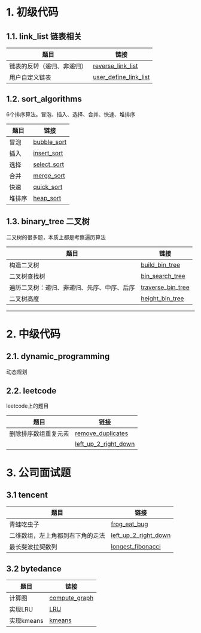



# 1. 初级代码

## 1.1. link_list 链表相关

|题目| 链接 |
|--|--|
| 链表的反转（递归、非递归）| [reverse_link_list](https://github.com/Jarlonyan/interview_code/blob/master/link_list/reverse_link_list.cpp) |
| 用户自定义链表 | [user_define_link_list](https://github.com/Jarlonyan/interview_code/blob/master/link_list/user_define_link_list.cpp) |


## 1.2. sort_algorithms

6个排序算法。冒泡、插入、选择、合并、快速、堆排序

|题目| 链接 |
|--|--|
| 冒泡 | [bubble_sort](https://github.com/Jarlonyan/interview_code/blob/master/sort_algorithms/bubble_sort.cpp) |
| 插入 | [insert_sort](https://github.com/Jarlonyan/interview_code/blob/master/sort_algorithms/insert_sort.cpp) |
| 选择 | [select_sort](https://github.com/Jarlonyan/interview_code/blob/master/sort_algorithms/select_sort.cpp) |
| 合并 | [merge_sort](https://github.com/Jarlonyan/interview_code/blob/master/sort_algorithms/merge_sort.cpp) |
| 快速 | [quick_sort](https://github.com/Jarlonyan/interview_code/blob/master/sort_algorithms/quick_sort.cpp) |
| 堆排序 | [heap_sort](https://github.com/Jarlonyan/interview_code/blob/master/sort_algorithms/heap_sort.cpp) |


## 1.3. binary_tree 二叉树

二叉树的很多题，本质上都是考察遍历算法

|题目| 链接 |
|--|--|
| 构造二叉树 | [build_bin_tree](https://github.com/Jarlonyan/interview_code/blob/master/binary_tree/bin_tree.cpp) |
| 二叉树查找树 | [bin_search_tree](https://github.com/Jarlonyan/interview_code/blob/master/binary_tree/bin_search_tree.cpp) |
| 遍历二叉树：递归、非递归、先序、中序、后序 | [traverse_bin_tree](https://github.com/Jarlonyan/interview_code/blob/master/binary_tree/traverse_bin_tree.cpp) |
| 二叉树高度 | [height_bin_tree](https://github.com/Jarlonyan/interview_code/blob/master/binary_tree/height_bin_tree.cpp) |


---------------

# 2. 中级代码 

## 2.1. dynamic_programming

动态规划

## 2.2. leetcode

leetcode上的题目

| 题目 | 链接 |
| -- | -- |
| 删除排序数组重复元素 | [remove_duplicates](https://github.com/Jarlonyan/interview_code/blob/master/leetcode/remove_duplicate_sorted_array.cpp) |
|  | [left_up_2_right_down](https://github.com/Jarlonyan/interview_code/blob/master/leetcode/) |

# 3. 公司面试题

## 3.1 tencent

| 题目 | 链接 |
| -- | -- |
| 青蛙吃虫子 | [frog_eat_bug](https://github.com/Jarlonyan/interview_code/blob/master/depth_first_search/frog_eat_bug.cpp) |
| 二维数组，左上角都到右下角的走法 | [left_up_2_right_down](https://github.com/Jarlonyan/interview_code/blob/master/link_list/user_define_link_list.cpp) |
| 最长斐波拉契数列 | [longest_fibonacci](https://github.com/Jarlonyan/interview_code/blob/master/) |

## 3.2 bytedance

| 题目 | 链接 |
| -- | -- |
| 计算图 | [compute_graph](https://github.com/Jarlonyan/interview_code/blob/master/bytedance/compute_graph.cpp) |
| 实现LRU | [LRU](https://github.com/Jarlonyan/interview_code/blob/master/bytedance/LRU.cpp) |
| 实现kmeans | [kmeans](https://github.com/Jarlonyan/interview_code/blob/master/bytedance/kmeans.py) |





